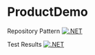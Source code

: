 # ProductDemo
Repository Pattern
[![.NET](https://github.com/razamemon/ProductDemo/actions/workflows/dotnet.yml/badge.svg)](https://github.com/razamemon/ProductDemo/actions/workflows/dotnet.yml)

Test Results
[![.NET](https://github.com/alirnz/ProductDemo/actions/workflows/dotnet.yml/badge.svg)](https://github.com/alirnz/ProductDemo/actions/workflows/dotnet.yml)
